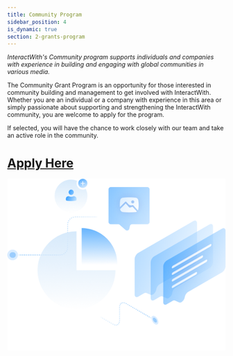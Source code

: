 ```yaml
---
title: Community Program
sidebar_position: 4
is_dynamic: true
section: 2-grants-program
---
```

*InteractWith's Community program supports individuals and companies with experience in building and engaging with global communities in various media.*

The Community Grant Program is an opportunity for those interested in community building and management to get involved with InteractWith. Whether you are an individual or a company with experience in this area or simply passionate about supporting and strengthening the InteractWith community, you are welcome to apply for the program. 

If selected, you will have the chance to work closely with our team and take an active role in the community.

# [Apply Here](https://interactwith.com/community/grants/community_program)

![](communityprogram.83b5c2b45ab60d7b2002.png)